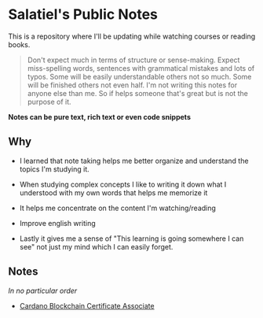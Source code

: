 # Salatiel's Public Notes

This is a repository where I'll be updating while watching courses or reading books.

> Don't expect much in terms of structure or sense-making. Expect miss-spelling words, sentences with grammatical mistakes and lots of typos. Some will be easily understandable others not so much. Some will be finished others not even half. I'm not writing this notes for anyone else than me. So if helps someone that's great but is not the purpose of it.

**Notes can be pure text, rich text or even code snippets**

## Why

- I learned that note taking helps me better organize and understand the topics I'm studying it.

- When studying complex concepts I like to writing it down what I understood with my own words that helps me memorize it

- It helps me concentrate on the content I'm watching/reading

- Improve english writing

- Lastly it gives me a sense of "This learning is going somewhere I can see" not just my mind which I can easily forget.

## Notes

_In no particular order_

- [Cardano Blockchain Certificate Associate](./cardano-blockchain-certified-associate/README.md)
